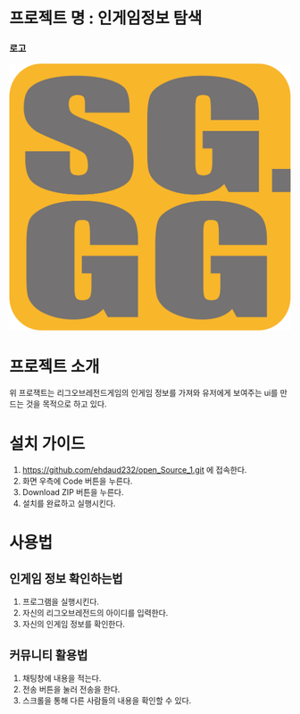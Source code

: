
# 프로젝트 명 : 인게임정보 탐색
### 로고
![sg](/sg.png)
# 프로젝트 소개
위 프로잭트는 리그오브레전드게임의 인게임 정보를 가져와 유저에게 보여주는 ui를 만드는 것을 목적으로 하고 있다.
# 설치 가이드
1. https://github.com/ehdaud232/open_Source_1.git 에 접속한다.
2. 화면 우측에 Code 버튼을 누른다.
3. Download ZIP 버튼을 누른다.
4. 설치를 완료하고 실행시킨다.
# 사용법
## 인게임 정보 확인하는법
1. 프로그램을 실행시킨다.
2. 자신의 리그오브레전드의 아이디를 입력한다.
3. 자신의 인게임 정보를 확인한다.
## 커뮤니티 활용법
1. 채팅창에 내용을 적는다.
2. 전송 버튼을 눌러 전송을 한다.
3. 스크롤을 통해 다른 사람들의 내용을 확인할 수 있다.
